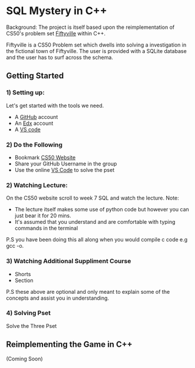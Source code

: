 # SQL Mystery in C++

 Background: The project is itself based upon the reimplementation of CS50's problem set  [Fiftyville](https://cs50.harvard.edu/x/2024/psets/7/fiftyville/) within C++.
 
 Fiftyville is a CS50 Problem set which dwells into solving a investigation in the fictional town of Fiftyville. The user is provided with a SQLite database and the user has to surf across the schema.
 
##  Getting Started
###  1) Setting up:
Let's get started with the tools we need.

- A [GitHub](https://github.com/) account
- An [Edx](https://edx.org) account
- A [VS code](cs50.dev)

###  2) Do the Following
- Bookmark [CS50 Website](https://cs50.harvard.edu/x/2024/)
- Share your GitHub Username in the group
- Use the online [VS Code](cs50.dev) to solve the pset

### 2) Watching Lecture:
On the CS50 website scroll to week 7 SQL and watch the lecture.
Note: 
- The lecture itself makes some use of python code but however you can just bear it for 20 mins.
- It's assumed that you understand and are comfortable with typing commands in the terminal

P.S you have been doing this all along when you would compile c code e.g gcc -o.

### 3) Watching Additional Suppliment Course
- Shorts
- Section

P.S these above are optional and only meant to explain some of the concepts and assist you in understanding.

### 4) Solving Pset
Solve the Three Pset

## Reimplementing the Game in C++
(Coming Soon)




 
